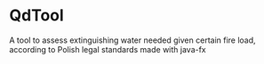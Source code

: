 # QdTool
A tool to assess extinguishing water needed given certain fire load, according to Polish legal standards
made with java-fx
